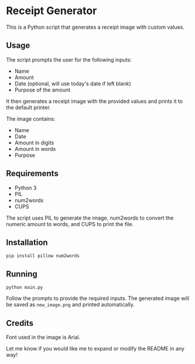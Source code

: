 # Receipt Generator

This is a Python script that generates a receipt image with custom values.

## Usage

The script prompts the user for the following inputs:

- Name
- Amount 
- Date (optional, will use today's date if left blank)
- Purpose of the amount

It then generates a receipt image with the provided values and prints it to the default printer.

The image contains:

- Name
- Date
- Amount in digits
- Amount in words 
- Purpose

## Requirements

- Python 3
- PIL 
- num2words
- CUPS 

The script uses PIL to generate the image, num2words to convert the numeric amount to words, and CUPS to print the file.

## Installation

```
pip install pillow num2words
```

## Running

```
python main.py
```

Follow the prompts to provide the required inputs. The generated image will be saved as `new_image.png` and printed automatically.

## Credits

Font used in the image is Arial.

Let me know if you would like me to expand or modify the README in any way!
